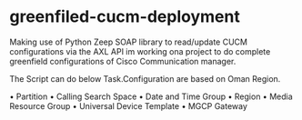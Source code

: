 # greenfiled-cucm-deployment
Making use of  Python Zeep SOAP library to read/update CUCM configurations via the AXL API im working ona project to do complete greenfield configurations of Cisco Communication manager.

The Script can do below Task.Configuration are based on Oman Region.


•	Partition
•	Calling Search Space
•	Date and Time Group
•	Region
•	Media Resource Group
•	Universal Device Template
•	MGCP Gateway
